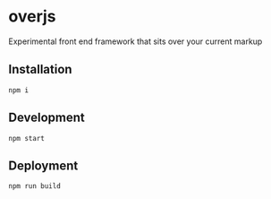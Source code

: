 # overjs
Experimental front end framework that sits over your current markup

## Installation

`npm i`

## Development

`npm start`

## Deployment

`npm run build`